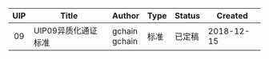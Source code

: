 | UIP | Title | Author | Type | Status | Created |
|:----:| ---- | ---- | ---- | ---- | ---- |
|09|UIP09异质化通证标准|gchain<br>gchain|标准|已定稿|2018-12-15|

